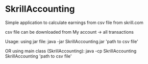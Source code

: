 # SkrillAccounting
Simple application to calculate earnings from csv file from skrill.com

csv file can be downloaded from My account -> all transactions

Usage: 
using jar file:
  java -jar SkrillAccounting.jar 'path to csv file'
  
OR using main class (SkrillAccounting):
  java -cp SkrillAccounting SkrillAccounting 'path to csv file'
